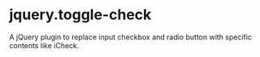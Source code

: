# jquery.toggle-check
A jQuery plugin to replace input checkbox and radio button with specific contents like iCheck.
